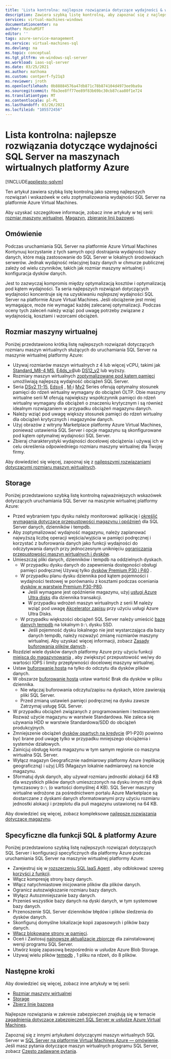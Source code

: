 ```yaml
---
title: 'Lista kontrolna: najlepsze rozwiązania dotyczące wydajności & wytyczne'
description: Zawiera szybką listę kontrolną, aby zapoznać się z najlepszymi rozwiązaniami i wskazówkami dotyczącymi optymalizacji wydajności SQL Server na maszynie wirtualnej platformy Azure.
services: virtual-machines-windows
documentationcenter: na
author: MashaMSFT
editor: ''
tags: azure-service-management
ms.service: virtual-machines-sql
ms.devlang: na
ms.topic: conceptual
ms.tgt_pltfrm: vm-windows-sql-server
ms.workload: iaas-sql-server
ms.date: 03/25/2021
ms.author: mathoma
ms.custom: contperf-fy21q3
ms.reviewer: jroth
ms.openlocfilehash: 0b88884576a47db871c78b874104d4973ee9ba9a
ms.sourcegitcommit: f0a3ee8ff77ee89f83b69bc30cb87caa80f1e724
ms.translationtype: MT
ms.contentlocale: pl-PL
ms.lasthandoff: 03/26/2021
ms.locfileid: "105572456"
---
```

# <a name="checklist-performance-best-practices-for-sql-server-on-azure-vms"></a>Lista kontrolna: najlepsze rozwiązania dotyczące wydajności SQL Server na maszynach wirtualnych platformy Azure
[!INCLUDE[appliesto-sqlvm](../../includes/appliesto-sqlvm.md)]

Ten artykuł zawiera szybką listę kontrolną jako szereg najlepszych rozwiązań i wskazówek w celu zoptymalizowania wydajności SQL Server na platformie Azure Virtual Machines. 

Aby uzyskać szczegółowe informacje, zobacz inne artykuły w tej serii: [rozmiar maszyny wirtualnej](performance-guidelines-best-practices-vm-size.md), [Magazyn](performance-guidelines-best-practices-storage.md), [zbieranie linii bazowej](performance-guidelines-best-practices-collect-baseline.md). 


## <a name="overview"></a>Omówienie

Podczas uruchamiania SQL Server na platformie Azure Virtual Machines Kontynuuj korzystanie z tych samych opcji dostrajania wydajności bazy danych, które mają zastosowanie do SQL Server w lokalnych środowiskach serwerów. Jednak wydajność relacyjnej bazy danych w chmurze publicznej zależy od wielu czynników, takich jak rozmiar maszyny wirtualnej i konfiguracja dysków danych.

Jest to zazwyczaj kompromis między optymalizacją kosztów i optymalizacją pod kątem wydajności. Ta seria najlepszych rozwiązań dotyczących wydajności koncentruje się na uzyskiwaniu *najlepszej* wydajności SQL Server na platformie Azure Virtual Machines. Jeśli obciążenie jest mniej wymagające, może nie wymagać każdej zalecanej optymalizacji. Podczas oceny tych zaleceń należy wziąć pod uwagę potrzeby związane z wydajnością, kosztami i wzorcami obciążeń.

## <a name="vm-size"></a>Rozmiar maszyny wirtualnej

Poniżej przedstawiono krótką listę najlepszych rozwiązań dotyczących rozmiaru maszyn wirtualnych służących do uruchamiania SQL Server na maszynie wirtualnej platformy Azure: 

- Używaj rozmiarów maszyn wirtualnych z 4 lub więcej vCPU, takimi jak [Standard_M8-4 MS](/../../virtual-machines/m-series), [E4ds_v4](../../../virtual-machines/edv4-edsv4-series.md#edv4-series)lub [DS12_v2](../../../virtual-machines/dv2-dsv2-series-memory.md#dsv2-series-11-15) lub wyższy. 
- Rozmiary maszyn wirtualnych [zoptymalizowane pod kątem pamięci](../../../virtual-machines/sizes-memory.md) umożliwiają najlepszą wydajność obciążeń SQL Server. 
- Seria [DSv2 11-15](../../../virtual-machines/dv2-dsv2-series-memory.md), [Edsv4](../../../virtual-machines/edv4-edsv4-series.md) , [M-](../../../virtual-machines/m-series.md)i [Mv2](../../../virtual-machines/mv2-series.md) Series oferują optymalny stosunek pamięci do rdzeń wirtualny wymagany do obciążeń OLTP. Obie maszyny wirtualne serii M oferują największy współczynnik pamięci do rdzeń wirtualny wymagany dla obciążeń o znaczeniu krytycznym i są również idealnym rozwiązaniem w przypadku obciążeń magazynu danych. 
- Należy wziąć pod uwagę większy stosunek pamięci do rdzeń wirtualny dla obciążeń krytycznych i magazynów danych. 
- Użyj obrazów z witryny Marketplace platformy Azure Virtual Machines, ponieważ ustawienia SQL Server i opcje magazynu są skonfigurowane pod kątem optymalnej wydajności SQL Server. 
- Zbieraj charakterystyki wydajności docelowej obciążenia i używaj ich w celu określenia odpowiedniego rozmiaru maszyny wirtualnej dla Twojej firmy.

Aby dowiedzieć się więcej, zapoznaj się z [najlepszymi rozwiązaniami dotyczącymi rozmiaru maszyn wirtualnych](performance-guidelines-best-practices-vm-size.md). 

## <a name="storage"></a>Storage

Poniżej przedstawiono szybką listę kontrolną najważniejszych wskazówek dotyczących uruchamiania SQL Server na maszynie wirtualnej platformy Azure: 

- Przed wybraniem typu dysku należy monitorować aplikację i [określić wymagania dotyczące przepustowości magazynu i opóźnień](../../../virtual-machines/premium-storage-performance.md#counters-to-measure-application-performance-requirements) dla SQL Server danych, dzienników i tempdb. 
- Aby zoptymalizować wydajność magazynu, należy zaplanować najwyższą liczbę operacji wejścia/wyjścia w pamięci podręcznej i korzystać z buforowania danych jako funkcji wydajności do odczytywania danych przy jednoczesnym uniknięciu [ograniczania przepustowości maszyn wirtualnych i dysków](../../../virtual-machines/premium-storage-performance.md#throttling).
- Umieszczaj pliki danych, dzienników i tempdb na oddzielnych dyskach.
    - W przypadku dysku danych do zapewnienia dostępności obsługi pamięci podręcznej Używaj tylko [dysków Premium P30 i P40](../../../virtual-machines/disks-types.md#premium-ssd) .
    - W przypadku planu dysku dziennika pod kątem pojemności i wydajności testowej w porównaniu z kosztami podczas oceniania [dysków w warstwie Premium P30-P80](../../../virtual-machines/disks-types.md#premium-ssd).
      - Jeśli wymagane jest opóźnienie magazynu, użyj [usługi Azure Ultra disks](../../../virtual-machines/disks-types.md#ultra-disk) dla dziennika transakcji. 
      - W przypadku wdrożeń maszyn wirtualnych z serii M należy wziąć pod uwagę [Akcelerator zapisu](../../../virtual-machines/how-to-enable-write-accelerator.md) przy użyciu usługi Azure Ultra Disks.
    - W przypadku większości obciążeń SQL Server należy umieścić [bazę danych tempdb](/sql/relational-databases/databases/tempdb-database) na lokalnym `D:\` dysku SSD. 
      - Jeśli pojemność dysku lokalnego nie jest wystarczająca dla bazy danych tempdb, należy rozważyć zmianę rozmiarów maszyny wirtualnej. Aby uzyskać więcej informacji, zobacz [Zasady buforowania plików danych](performance-guidelines-best-practices-storage.md#data-file-caching-policies) .
- Rozdziel wiele dysków danych platformy Azure przy użyciu funkcji [miejsca do magazynowania](/windows-server/storage/storage-spaces/overview) , aby zwiększyć przepustowość we/wy do wartości IOPS i limity przepływności docelowej maszyny wirtualnej.
- Ustaw [buforowanie hosta](../../../virtual-machines/disks-performance.md#virtual-machine-uncached-vs-cached-limits) na tylko do odczytu dla dysków plików danych.
- W obszarze [buforowanie hosta](../../../virtual-machines/disks-performance.md#virtual-machine-uncached-vs-cached-limits) ustaw wartość Brak dla dysków w pliku dziennika.
    - Nie włączaj buforowania odczytu/zapisu na dyskach, które zawierają pliki SQL Server. 
    - Przed zmianą ustawień pamięci podręcznej na dysku zawsze Zatrzymaj usługę SQL Server.
- W przypadku obciążeń związanych z programowaniem i testowaniem Rozważ użycie magazynu w warstwie Standardowa. Nie zaleca się używania HDD w warstwie Standardowa/SDD do obciążeń produkcyjnych.
- Zmniejszenie obciążeń [dysków opartych na kredycie](../../../virtual-machines/disk-bursting.md#credit-based-bursting) (P1-P20) powinno być brane pod uwagę tylko w przypadku mniejszego obciążenia i systemów działowych.
- Zainicjuj obsługę konta magazynu w tym samym regionie co maszyna wirtualna SQL Server. 
- Wyłącz magazyn Geograficznie nadmiarowy platformy Azure (replikację geograficzną) i użyj LRS (Magazyn lokalnie nadmiarowy) na koncie magazynu.
- Sformatuj dysk danych, aby używał rozmiaru jednostki alokacji 64 KB dla wszystkich plików danych umieszczonych na dysku innym niż dysk tymczasowy `D:\` (o wartości domyślnej 4 KB). SQL Server maszyny wirtualne wdrożone za pośrednictwem portalu Azure Marketplace są dostarczane z dyskami danych sformatowanymi przy użyciu rozmiaru jednostki alokacji i przeplotu dla puli magazynu ustawionej na 64 KB. 

Aby dowiedzieć się więcej, zobacz kompleksowe [najlepsze rozwiązania dotyczące magazynu](performance-guidelines-best-practices-storage.md). 


## <a name="azure--sql-feature-specific"></a>Specyficzne dla funkcji SQL & platformy Azure

Poniżej przedstawiono szybką listę najlepszych rozwiązań dotyczących SQL Server i konfiguracji specyficznych dla platformy Azure podczas uruchamiania SQL Server na maszynie wirtualnej platformy Azure: 

- Zarejestruj się w [rozszerzeniu SQL IaaS Agent](sql-agent-extension-manually-register-single-vm.md) , aby odblokować szereg [korzyści z funkcji](sql-server-iaas-agent-extension-automate-management.md#feature-benefits). 
- Włącz kompresję strony bazy danych.
- Włącz natychmiastowe inicjowanie plików dla plików danych.
- Ogranicz autozwiększanie rozmiaru bazy danych.
- Wyłącz Autozmniejszanie bazy danych.
- Przenieś wszystkie bazy danych na dyski danych, w tym systemowe bazy danych.
- Przenoszenie SQL Server dzienników błędów i plików śledzenia do dysków danych.
- Skonfiguruj domyślne lokalizacje kopii zapasowych i plików bazy danych.
- [Włącz blokowane strony w pamięci](/sql/database-engine/configure-windows/enable-the-lock-pages-in-memory-option-windows).
- Oceń i Zastosuj [najnowsze aktualizacje zbiorcze](/sql/database-engine/install-windows/latest-updates-for-microsoft-sql-server) dla zainstalowanej wersji programu SQL Server.
- Utwórz kopię zapasową bezpośrednio w usłudze Azure Blob Storage.
- Używaj wielu plików [tempdb](/sql/relational-databases/databases/tempdb-database#optimizing-tempdb-performance-in-sql-server) , 1 pliku na rdzeń, do 8 plików.



## <a name="next-steps"></a>Następne kroki

Aby dowiedzieć się więcej, zobacz inne artykuły w tej serii:
- [Rozmiar maszyny wirtualnej](performance-guidelines-best-practices-vm-size.md)
- [Storage](performance-guidelines-best-practices-storage.md)
- [Zbierz linię bazową](performance-guidelines-best-practices-collect-baseline.md)

Najlepsze rozwiązania w zakresie zabezpieczeń znajdują się w temacie [zagadnienia dotyczące zabezpieczeń SQL Server w usłudze Azure Virtual Machines](security-considerations-best-practices.md).

Zapoznaj się z innymi artykułami dotyczącymi maszyn wirtualnych SQL Server w [SQL Server na platformie Virtual Machines Azure — omówienie](sql-server-on-azure-vm-iaas-what-is-overview.md). Jeśli masz pytania dotyczące maszyn wirtualnych programu SQL Server, zobacz [Często zadawane pytania](frequently-asked-questions-faq.md).
